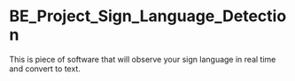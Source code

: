 # BE_Project_Sign_Language_Detection
This is piece of software that will observe your sign language in real time and convert to text.
